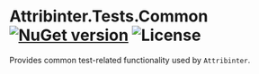 # Attribinter.Tests.Common [![NuGet version](https://img.shields.io/nuget/v/Attribinter.Tests.Common.svg?style=plastic)](https://www.nuget.org/packages/Attribinter.Tests.Common/) ![License](https://img.shields.io/github/license/Attribinter/Attribinter.Tests.Common?style=plastic)

Provides common test-related functionality used by `Attribinter`.